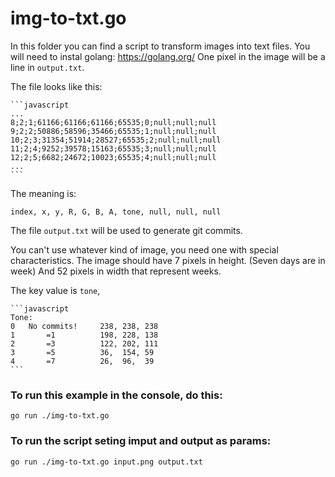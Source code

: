 # img-to-txt.go

In this folder you can find a script to transform images into text files.
You will need to instal golang: https://golang.org/
One pixel in the image will be a line in `output.txt`. 

The file looks like this:

    ```javascript
    ...
    8;2;1;61166;61166;61166;65535;0;null;null;null
    9;2;2;50886;58596;35466;65535;1;null;null;null
    10;2;3;31354;51914;28527;65535;2;null;null;null
    11;2;4;9252;39578;15163;65535;3;null;null;null
    12;2;5;6682;24672;10023;65535;4;null;null;null
    ...
    ```

The meaning is:

    index, x, y, R, G, B, A, tone, null, null, null

The file `output.txt` will be used to generate git commits. 

You can't use whatever kind of image, you need one with special characteristics.
The image should have 7 pixels in height. (Seven days are in week)
And 52 pixels in width that represent weeks.

The key value is `tone`, 

    ```javascript
    Tone:
    0   No commits! 	238, 238, 238
    1		=1	    	198, 228, 138
    2		=3		    122, 202, 111
    3		=5		    36,  154, 59
    4		=7		    26,  96,  39
    ```

### To run this example in the console, do this:

    go run ./img-to-txt.go

### To run the script seting imput and output as params:

    go run ./img-to-txt.go input.png output.txt


